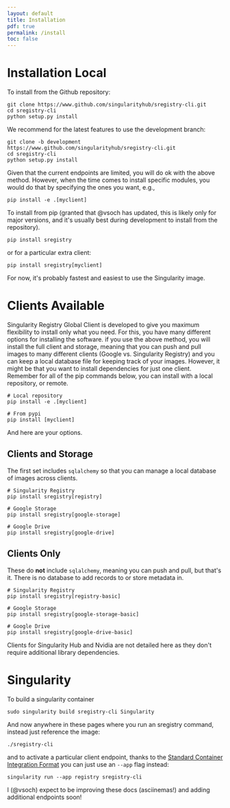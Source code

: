 ```yaml
---
layout: default
title: Installation
pdf: true
permalink: /install
toc: false
---
```


# Installation Local

To install from the Github repository:

```
git clone https://www.github.com/singularityhub/sregistry-cli.git
cd sregistry-cli
python setup.py install
```

We recommend for the latest features to use the development branch:

```
git clone -b development https://www.github.com/singularityhub/sregistry-cli.git
cd sregistry-cli
python setup.py install
```

Given that the current endpoints are limited, you will do ok with the above 
method. However, when the time comes to install specific modules, you would do
that by specifying the ones you want, e.g.,

```
pip install -e .[myclient]
```

To install from pip (granted that @vsoch has updated, this is likely only for
major versions, and it's usually best during development to install from the 
repository).

```
pip install sregistry
```

or for a particular extra client:

```
pip install sregistry[myclient]
```

For now, it's probably fastest and easiest to use the Singularity image.

# Clients Available
Singularity Registry Global Client is developed to give you maximum flexibility to install only what you need. For this, you have many different options for installing the software. if you use the above method, you will install the full client and storage, meaning that you can push and pull images to many different clients (Google vs. Singularity Registry) and you can keep a local database file for keeping track of your images. However, it might be that you want to install dependencies for just one client. Remember for all of the pip commands below, you can install with a local repository, or remote.

```
# Local repository
pip install -e .[myclient]

# From pypi
pip install [myclient]
```

And here are your options.

## Clients and Storage
The first set includes `sqlalchemy` so that you can manage a local database of images across clients.
```
# Singularity Registry
pip install sregistry[registry]

# Google Storage
pip install sregistry[google-storage]

# Google Drive
pip install sregistry[google-drive]
```

## Clients Only
These do **not** include `sqlalchemy`, meaning you can push and pull, but that's it. There is no database to add records to or store metadata in. 

```
# Singularity Registry
pip install sregistry[registry-basic]

# Google Storage
pip install sregistry[google-storage-basic]

# Google Drive
pip install sregistry[google-drive-basic]
```

Clients for Singularity Hub and Nvidia are not detailed here as they don't require additional library dependencies.


# Singularity
To build a singularity container

```
sudo singularity build sregistry-cli Singularity
```

And now anywhere in these pages where you run an sregistry command, instead just
reference the image:

```
./sregistry-cli
```

and to activate a particular client endpoint, thanks to the [Standard Container Integration Format](https://containersftw.github.io/SCI-F/)
you can just use an `--app` flag instead:

```
singularity run --app registry sregistry-cli
```

I (@vsoch) expect to be improving these docs (asciinemas!) and adding additional endpoints soon!
